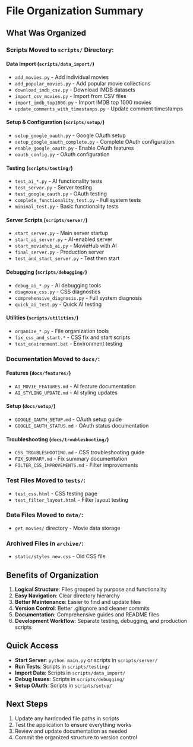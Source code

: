 # File Organization Summary

## What Was Organized

### Scripts Moved to `scripts/` Directory:

#### Data Import (`scripts/data_import/`)
- `add_movies.py` - Add individual movies
- `add_popular_movies.py` - Add popular movie collections
- `download_imdb_csv.py` - Download IMDB datasets
- `import_csv_movies.py` - Import from CSV files
- `import_imdb_top1000.py` - Import IMDB top 1000 movies
- `update_comments_with_timestamps.py` - Update comment timestamps

#### Setup & Configuration (`scripts/setup/`)
- `setup_google_oauth.py` - Google OAuth setup
- `setup_google_oauth_complete.py` - Complete OAuth configuration
- `enable_google_oauth.py` - Enable OAuth features
- `oauth_config.py` - OAuth configuration

#### Testing (`scripts/testing/`)
- `test_ai_*.py` - AI functionality tests
- `test_server.py` - Server testing
- `test_google_oauth.py` - OAuth testing
- `complete_functionality_test.py` - Full system tests
- `minimal_test.py` - Basic functionality tests

#### Server Scripts (`scripts/server/`)
- `start_server.py` - Main server startup
- `start_ai_server.py` - AI-enabled server
- `start_moviehub_ai.py` - MovieHub with AI
- `final_server.py` - Production server
- `test_and_start_server.py` - Test then start

#### Debugging (`scripts/debugging/`)
- `debug_ai_*.py` - AI debugging tools
- `diagnose_css.py` - CSS diagnostics
- `comprehensive_diagnosis.py` - Full system diagnosis
- `quick_ai_test.py` - Quick AI testing

#### Utilities (`scripts/utilities/`)
- `organize_*.py` - File organization tools
- `fix_css_and_start.*` - CSS fix and start scripts
- `test_environment.bat` - Environment testing

### Documentation Moved to `docs/`:

#### Features (`docs/features/`)
- `AI_MOVIE_FEATURES.md` - AI feature documentation
- `AI_STYLING_UPDATE.md` - AI styling updates

#### Setup (`docs/setup/`)
- `GOOGLE_OAUTH_SETUP.md` - OAuth setup guide
- `GOOGLE_OAUTH_STATUS.md` - OAuth status documentation

#### Troubleshooting (`docs/troubleshooting/`)
- `CSS_TROUBLESHOOTING.md` - CSS troubleshooting guide
- `FIX_SUMMARY.md` - Fix summary documentation
- `FILTER_CSS_IMPROVEMENTS.md` - Filter improvements

### Test Files Moved to `tests/`:
- `test_css.html` - CSS testing page
- `test_filter_layout.html` - Filter layout testing

### Data Files Moved to `data/`:
- `get movies/` directory - Movie data storage

### Archived Files in `archive/`:
- `static/styles_new.css` - Old CSS file

## Benefits of Organization

1. **Logical Structure**: Files grouped by purpose and functionality
2. **Easy Navigation**: Clear directory hierarchy
3. **Better Maintenance**: Easier to find and update files
4. **Version Control**: Better .gitignore and cleaner commits
5. **Documentation**: Comprehensive guides and README files
6. **Development Workflow**: Separate testing, debugging, and production scripts

## Quick Access

- **Start Server**: `python main.py` or scripts in `scripts/server/`
- **Run Tests**: Scripts in `scripts/testing/`
- **Import Data**: Scripts in `scripts/data_import/`
- **Debug Issues**: Scripts in `scripts/debugging/`
- **Setup OAuth**: Scripts in `scripts/setup/`

## Next Steps

1. Update any hardcoded file paths in scripts
2. Test the application to ensure everything works
3. Review and update documentation as needed
4. Commit the organized structure to version control
